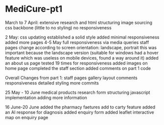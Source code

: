 # MediCure-pt1
March to 7 April:
extensive research and html structuring
image sourcing
css backbone (little to no styling)
no responsiveness

2 May:
css updating
established a solid style
added minimal responsiveness
added more pages
 4-5 May
 full responsiveness via media queries
 staff pages change according to screen orientation: landscape, portrait
 this was important because the landscape version (suitable for windows had a hover feature which was useless on mobile
 devices, found a way around it)
 added an about us page
 tested 19 times for responsiveness
 added images on home page
 completed the staff section
 added comments on part 1 code
 
 Overall Changes from part 1:
 staff pages
 gallery layout
 comments
 responsiveness
 detailed styling
 more commits

 25 May - 10 June
 medical products research
 form structuring
 javascript implementation
 adding more information

 16 June-20 June 
 added the pharmacy faetures
 add to carty feature
 added an AI response for diagnosis
 added enquiry form
 added leaflet interactive map on enquiry page
